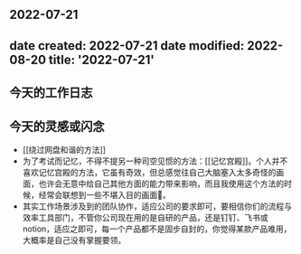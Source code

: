 2022-07-21
---
date created: 2022-07-21
date modified: 2022-08-20
title: '2022-07-21'
---

## 今天的工作日志

## 今天的灵感或闪念

- [[绕过网盘和谐的方法]]
- 为了考试而记忆，不得不提另一种司空见惯的方法：[[记忆宫殿]]。个人并不喜欢记忆宫殿的方法，它虽有奇效，但总感觉往自己大脑塞入太多奇怪的画面，也许会无意中给自己其他方面的能力带来影响，而且我使用这个方法的时候，经常会联想到一些不堪入目的画面🤫。
- 其实工作场景涉及到的团队协作，适应公司的要求即可，要相信你们的流程与效率工具部门，不管你公司现在用的是自研的产品，还是钉钉、飞书或notion，适应之即可，每一个产品都不是固步自封的，你觉得某款产品难用，大概率是自己没有掌握要领。
